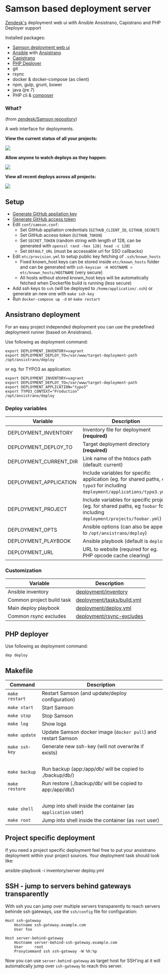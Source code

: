 # Samson based deployment server

[Zendesk's](https://www.zendesk.com/) deployment web ui with Ansible Ansistrano, Capistrano and PHP Deployer support

Installed packages:
* [Samson deployment web ui](https://github.com/zendesk/samson)
* [Ansible](https://www.ansible.com/) with [Ansistrano](https://github.com/ansistrano)
* [Capistrano](http://capistranorb.com/)
* [PHP Deployer](http://deployer.org/)
* git
* rsync
* docker & docker-compose (as client)
* npm, gulp, grunt, bower
* java (jre 7)
* PHP cli & [composer](https://getcomposer.org/)

### What?
(from [zendesk/Samson repository](https://github.com/zendesk/samson))

A web interface for deployments.

**View the current status of all your projects:**

![](http://f.cl.ly/items/3n0f0m3j2Q242Y1k311O/Samson.png)

**Allow anyone to watch deploys as they happen:**

![](http://cl.ly/image/1m0Q1k2r1M32/Master_deploy__succeeded_.png)

**View all recent deploys across all projects:**

![](http://cl.ly/image/270l1e3s2e1p/Samson.png)

## Setup

* [Generate GitHub appliation key](https://github.com/settings/developers) 
* [Generate GitHub access token](https://github.com/settings/tokens)
* Edit `conf/samson.conf`:
    * Set GitHub appliation credentials (`GITHUB_CLIENT_ID`, `GITHUB_SECRET`)
    * Set GitHub access token (`GITHUB_TOKEN`)
    * Set `SECRET_TOKEN` (random string with length of 128, can be generated with `openssl rand -hex 128| head -c 128`)
    * Set `DEFAULT_URL` (must be accessable url for SSO callbacks)
* Edit `etc/provision.yml` to setup public key fetching of `.ssh/known_hosts`
    * Fixed known_host keys can be stored inside `etc/known_hosts` folder and can be generated with `ssh-keyscan -H HOSTNAME > etc/known_hosts/HOSTNAME` (very secure)
    * All hosts without stored known_host keys will be automatically fetched when Dockerfile build is running (less secure)
* Add ssh keys to `ssh` (will be deployed to `/home/application/.ssh`) or generate an new one with `make ssh-key`
* Run `docker-compose up -d` or `make restart`

## Ansistrano deployment

For an easy project independed deployment you can use the predefined deployment runner (based on Ansistrano).

Use following as deployment command:

```
export DEPLOYMENT_INVENTORY=vagrant
export DEPLOYMENT_DEPLOY_TO=/var/www/target-deployment-path
/opt/ansistrano/deploy
```

or eg. for TYPO3 as application:

```
export DEPLOYMENT_INVENTORY=vagrant
export DEPLOYMENT_DEPLOY_TO=/var/www/target-deployment-path
export DEPLOYMENT_APPLICATION="typo3"
export TYPO3_CONTEXT="Production"
/opt/ansistrano/deploy
```


### Deploy variables

Variable                       | Description
------------------------------ | ------------------------------------------------------
DEPLOYMENT_INVENTORY           | Inventory file for deployment **(required)**
DEPLOYMENT_DEPLOY_TO           | Target deployment directory **(required)**
DEPLOYMENT_CURRENT_DIR         | Link name of the htdocs path (default: current)
DEPLOYMENT_APPLICATION         | Include variables for specific application (eg. for shared paths, eg `typo3` for including `deployment/applications/typo3.yml`)
DEPLOYMENT_PROJECT             | Include variables for specific project (eg. for shared paths, eg `foobar` for including `deployment/projects/foobar.yml`)
DEPLOYMENT_OPTS                | Ansible options (can also be append to `/opt/ansistrano/deploy`)
DEPLOYMENT_PLAYBOOK            | Ansible playbook (default is `deploy`)
DEPLOYMENT_URL                 | URL to website (required for eg. PHP opcode cache clearing)

### Customization

Variable                    | Description
--------------------------- | ------------------------------------------------------
Ansible inventory           | [deployment/inventory](ansistrano/inventory)
Common project build task   | [deployment/tasks/build.yml](ansistrano/tasks/build.yml)
Main deploy playbook        | [deployment/deploy.yml](ansistrano/deploy.yml)
Common rsync excludes       | [deployment/rsync-excludes](ansistrano/rsync-excludes)

## PHP deployer
Use following as deployment command:

```
dep deploy
```

## Makefile

Command                     | Description
--------------------------- | ------------------------------------------------------
`make restart`              | Restart Samson (and update/deploy configuration)
`make start`                | Start Samson
`make stop`                 | Stop Samson
`make log`                  | Show logs
`make update`               | Update Samson docker image (`docker pull`) and restart Samson
`make ssh-key`              | Generate new ssh-key (will not overwrite if exists)
<br>                        |
`make backup`               | Run backup (app:/app/db/ will be copied to ./backup/db/)
`make restore`              | Run restore (./backup/db/ will be copied to app:/app/db/)
<br>                        |
`make shell`                | Jump into shell inside the container (as `application` user)
`make root`                 | Jump into shell inside the container (as `root` user)

## Project specific deployment

If you need a project specific deployment feel free to put your ansistrano deployment within your project sources.
Your deployment task should look like:

ansible-playbook -i inventory/server deploy.yml

## SSH - jump to servers behind gateways transparently

With ssh you can jump over multiple servers transparently to reach servers behinde ssh gateways, use the `ssh/config` 
file for configuration:

```
Host ssh-gateway
    Hostname ssh-gateway.example.com
    User foo

Host server-behind-gateway
    Hostname server-behind-ssh-gateway.example.com
    User     root
    ProxyCommand ssh ssh-gateway -W %h:%p
```

Now you can use `server-behind-gateway` as target host for SSH'ing at it will automatically jump over `ssh-gateway` to
reach this server.
